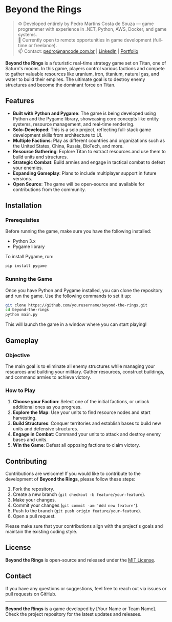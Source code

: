 # Beyond the Rings
> ⚙️ Developed entirely by Pedro Martins Costa de Souza — game programmer with experience in .NET, Python, AWS, Docker, and game systems.  
> 🚀 Currently open to remote opportunities in game development (full-time or freelance).  
> 📫 Contact: pedro@nancode.com.br | [LinkedIn](https://www.linkedin.com/in/pedromartinscosta/) | [Portfolio](https://github.com/pedromartinscs)

**Beyond the Rings** is a futuristic real-time strategy game set on Titan, one of Saturn's moons. In this game, players control various factions and compete to gather valuable resources like uranium, iron, titanium, natural gas, and water to build their empires. The ultimate goal is to destroy enemy structures and become the dominant force on Titan.

## Features

- **Built with Python and Pygame**: The game is being developed using Python and the Pygame library, showcasing core concepts like entity systems, resource management, and real-time rendering.
- **Solo-Developed**: This is a solo project, reflecting full-stack game development skills from architecture to UI.
- **Multiple Factions**: Play as different countries and organizations such as the United States, China, Russia, BioTech, and more.
- **Resource Gathering**: Explore Titan to extract resources and use them to build units and structures.
- **Strategic Combat**: Build armies and engage in tactical combat to defeat your enemies.
- **Expanding Gameplay**: Plans to include multiplayer support in future versions.
- **Open Source**: The game will be open-source and available for contributions from the community.

## Installation

### Prerequisites

Before running the game, make sure you have the following installed:

- Python 3.x
- Pygame library

To install Pygame, run:

```bash
pip install pygame
```

### Running the Game

Once you have Python and Pygame installed, you can clone the repository and run the game. Use the following commands to set it up:

```bash
git clone https://github.com/yourusername/beyond-the-rings.git
cd beyond-the-rings
python main.py
```

This will launch the game in a window where you can start playing!

## Gameplay

### Objective

The main goal is to eliminate all enemy structures while managing your resources and building your military. Gather resources, construct buildings, and command armies to achieve victory.

### How to Play

1. **Choose your Faction**: Select one of the initial factions, or unlock additional ones as you progress.
2. **Explore the Map**: Use your units to find resource nodes and start harvesting.
3. **Build Structures**: Conquer territories and establish bases to build new units and defensive structures.
4. **Engage in Combat**: Command your units to attack and destroy enemy bases and units.
5. **Win the Game**: Defeat all opposing factions to claim victory.

## Contributing

Contributions are welcome! If you would like to contribute to the development of **Beyond the Rings**, please follow these steps:

1. Fork the repository.
2. Create a new branch (```git checkout -b feature/your-feature```).
3. Make your changes.
4. Commit your changes (```git commit -am 'Add new feature'```).
5. Push to the branch (```git push origin feature/your-feature```).
6. Open a pull request.

Please make sure that your contributions align with the project's goals and maintain the existing coding style.

## License

**Beyond the Rings** is open-source and released under the [MIT License](LICENSE).

## Contact

If you have any questions or suggestions, feel free to reach out via issues or pull requests on GitHub.

---

**Beyond the Rings** is a game developed by [Your Name or Team Name].  
Check the project repository for the latest updates and releases.
